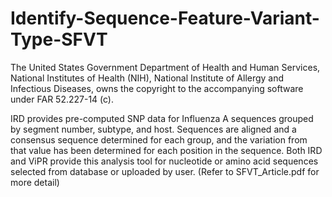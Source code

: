 # Identify-Sequence-Feature-Variant-Type-SFVT

The United States Government Department of Health and Human Services, National Institutes of Health (NIH), National Institute of Allergy and Infectious Diseases, owns the copyright to the accompanying software under FAR 52.227-14 (c).

IRD provides pre-computed SNP data for Influenza A sequences grouped by segment number, subtype, and host.  Sequences are aligned and a consensus sequence determined for each group, and the variation from that value has been determined for each position in the sequence. Both IRD and ViPR provide this analysis tool for nucleotide or amino acid sequences selected from database or uploaded by user. (Refer to SFVT_Article.pdf for more detail)
